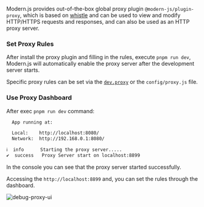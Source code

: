 
Modern.js provides out-of-the-box global proxy plugin `@modern-js/plugin-proxy`, which is based on [whistle](https://github.com/avwo/whistle) and can be used to view and modify HTTP/HTTPS requests and responses, and can also be used as an HTTP proxy server.

### Set Proxy Rules

After install the proxy plugin and filling in the rules, execute `pnpm run dev`, Modern.js will automatically enable the proxy server after the development server starts.

Specific proxy rules can be set via the [`dev.proxy`](/docs/configure/app/dev/proxy) or the `config/proxy.js` file.

### Use Proxy Dashboard

After exec `pnpm run dev` command:

```bash
  App running at:

  Local:    http://localhost:8080/
  Network:  http://192.168.0.1:8080/

ℹ  info      Starting the proxy server.....
✔  success   Proxy Server start on localhost:8899
```

In the console you can see that the proxy server started successfully.

Accessing the `http://localhost:8899` and, you can set the rules through the dashboard.

![debug-proxy-ui](https://lf3-static.bytednsdoc.com/obj/eden-cn/aphqeh7uhohpquloj/modern-js/debug/debug-proxy-ui.png)
